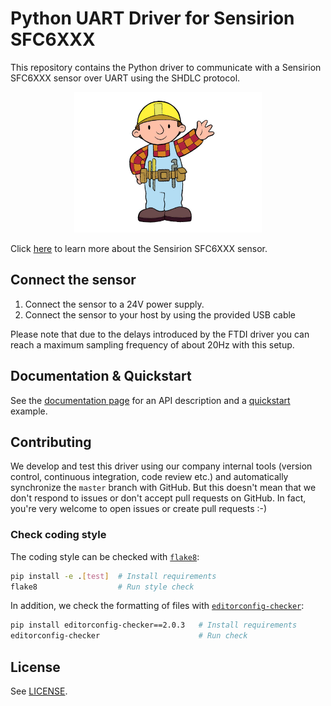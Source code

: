 # Python UART Driver for Sensirion SFC6XXX

This repository contains the Python driver to communicate with a Sensirion SFC6XXX sensor over UART using the SHDLC protocol.

<center><img src="images/product-image-dummy.jpeg" width="300px"></center>

Click [here](https://sensirion.com/products/catalog/?filter_category=b460ae72-20ef-488d-8be1-e66a7d53db33/) to learn more about the Sensirion SFC6XXX sensor.

## Connect the sensor

1. Connect the sensor to a 24V power supply.
2. Connect the sensor to your host by using the provided USB cable

Please note that due to the delays introduced by the FTDI driver you can 
reach a maximum sampling frequency of about 20Hz with this setup.

## Documentation & Quickstart

See the [documentation page](https://sensirion.github.io/python-uart-sfc6xxx) for an API description and a 
[quickstart](https://sensirion.github.io/python-uart-sfc6xxx/execute-measurements.html) example.


## Contributing

We develop and test this driver using our company internal tools (version
control, continuous integration, code review etc.) and automatically
synchronize the `master` branch with GitHub. But this doesn't mean that we
don't respond to issues or don't accept pull requests on GitHub. In fact,
you're very welcome to open issues or create pull requests :-)

### Check coding style

The coding style can be checked with [`flake8`](http://flake8.pycqa.org/):

```bash
pip install -e .[test]  # Install requirements
flake8                  # Run style check
```

In addition, we check the formatting of files with
[`editorconfig-checker`](https://editorconfig-checker.github.io/):

```bash
pip install editorconfig-checker==2.0.3   # Install requirements
editorconfig-checker                      # Run check
```

## License

See [LICENSE](LICENSE).

